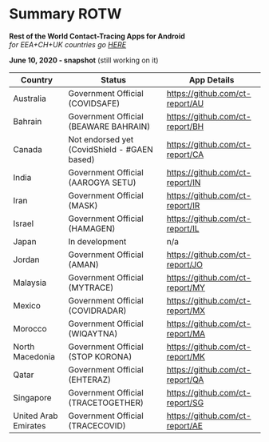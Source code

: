 # Summary ROTW

**Rest of the World Contact-Tracing Apps for Android** \
_for EEA+CH+UK countries go [HERE](https://github.com/ct-report/summary)_

**June 10, 2020 - snapshot** (still working on it)

Country | Status | App Details
--------|--------|------------
Australia | Government Official (COVIDSAFE) | https://github.com/ct-report/AU
Bahrain | Government Official (BEAWARE BAHRAIN) | https://github.com/ct-report/BH
Canada | Not endorsed yet (CovidShield - #GAEN based) | https://github.com/ct-report/CA
India | Government Official (AAROGYA SETU) | https://github.com/ct-report/IN
Iran | Government Official (MASK) | https://github.com/ct-report/IR
Israel | Government Official (HAMAGEN) | https://github.com/ct-report/IL
Japan | In development | n/a
Jordan | Government Official (AMAN) | https://github.com/ct-report/JO
Malaysia | Government Official (MYTRACE) | https://github.com/ct-report/MY
Mexico | Government Official (COVIDRADAR) | https://github.com/ct-report/MX
Morocco | Government Official (WIQAYTNA) | https://github.com/ct-report/MA
North Macedonia | Government Official (STOP KORONA) | https://github.com/ct-report/MK
Qatar | Government Official (EHTERAZ) | https://github.com/ct-report/QA
Singapore | Government Official (TRACETOGETHER) | https://github.com/ct-report/SG
United Arab Emirates | Government Official (TRACECOVID) | https://github.com/ct-report/AE
